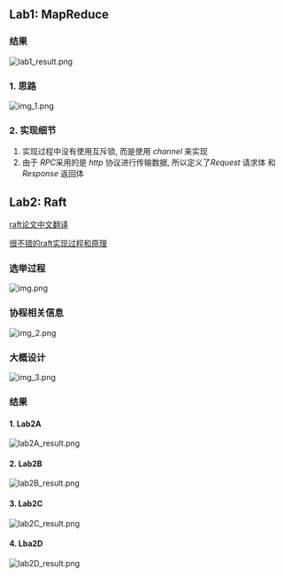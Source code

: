 ## Lab1: MapReduce
### 结果
![lab1_result.png](img%2Flab1_result.png)

### 1. 思路
![img_1.png](img%2Fimg_1.png)

### 2. 实现细节
1. 实现过程中没有使用互斥锁, 而是使用 $channel$ 来实现
2. 由于 $RPC$采用的是 $http$ 协议进行传输数据, 所以定义了$Request$ 请求体
和$Response$ 返回体


## Lab2: Raft
[raft论文中文翻译](https://zhuanlan.zhihu.com/p/343560811)

[很不错的raft实现过程和原理](https://www.cnblogs.com/brianleelxt/p/13251540.html)
### 选举过程
![img.png](img%2Fimg.png)

### 协程相关信息
![img_2.png](img%2Fimg_2.png)

### 大概设计
![img_3.png](img%2Fimg_3.png)


### 结果
#### 1. Lab2A
![lab2A_result.png](img%2Flab2A_result.png)

#### 2. Lab2B
![lab2B_result.png](img%2Flab2B_result.png)

#### 3. Lab2C
![lab2C_result.png](img%2Flab2C_result.png)

#### 4. Lba2D
![lab2D_result.png](img%2Flab2D_result.png)